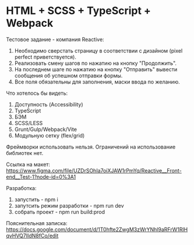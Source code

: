 # HTML + SCSS + TypeScript + Webpack

Тестовое задание - компания Reactive:
1. Необходимо сверстать страницу в соответствии с дизайном (pixel perfect приветствуется).
2. Реализовать смену шагов по нажатию на кнопку "Продолжить". 
3. На последнем шаге по нажатию на кнопку "Отправить" вывести сообщения об успешном отправки формы. 
4. Все поля обязательны для заполнения, маски ввода по желанию.

Что хотелось бы видеть:
1. Доступность (Accessibility)
2. TypeScript
3. БЭМ
4. SCSS/LESS
5. Grunt/Gulp/Webpack/Vite
6. Модульную сетку (flex/grid)
 
Фреймворки использовать нельзя. Ограничений на использование библиотек нет.

Ссылка на макет:
https://www.figma.com/file/UZDrSOhIa7oiXJAW1rPmYq/Reactive__Front-end__Test-1?node-id=0%3A1

Разработка:
1. запустить - npm i
2. запутсить режим разработки - npm run dev
3. собрать проект - npm run build:prod

Пояснительная записка:
https://docs.google.com/document/d/1T0hfte2ZwgM3zWrYNhl9aRFrW1RlHqvHVQ7IIdN8fCo/edit
